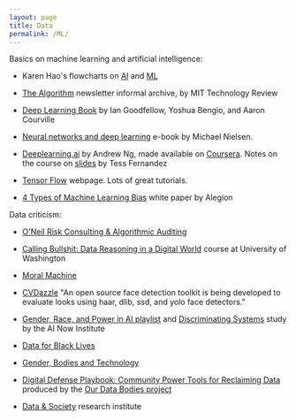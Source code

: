 ```yaml
---
layout: page
title: Data
permalink: /ML/
---
```

Basics on machine learning and artificial intelligence:

 - Karen Hao's flowcharts on [AI](https://www.technologyreview.com/s/612404/is-this-ai-we-drew-you-a-flowchart-to-work-it-out/) and [ML](https://www.technologyreview.com/s/612437/what-is-machine-learning-we-drew-you-another-flowchart/)

- [The Algorithm](https://docs.google.com/spreadsheets/d/1T-dcMyHk3rns6cKXlBCGBOdAjEP8na9SnxSuszQJ55Q/edit#gid=0) newsletter informal archive, by MIT Technology Review

- [Deep Learning Book](http://www.deeplearningbook.org/) by Ian Goodfellow, Yoshua Bengio, and Aaron Courville

- [Neural networks and deep learning](http://neuralnetworksanddeeplearning.com/) e-book by Michael Nielsen.

- [Deeplearning.ai](https://www.deeplearning.ai/) by Andrew Ng, made available on [Coursera](https://www.coursera.org/specializations/deep-learning). Notes on the course on [slides](https://www.slideshare.net/TessFerrandez/notes-from-coursera-deep-learning-courses-by-andrew-ng) by Tess Fernandez

- [Tensor Flow](https://www.tensorflow.org/) webpage. Lots of great tutorials.

- [4 Types of Machine Learning Bias](https://content.alegion.com/four-types-of-ai-bias) white paper by Alegion

Data criticism:

- [O'Neil Risk Consulting & Algorithmic Auditing](https://www.oneilrisk.com/)

- [Calling Bullshit: Data Reasoning in a Digital World](https://callingbullshit.org/) course at University of Washington

- [Moral Machine](http://moralmachine.mit.edu/)

- [CVDazzle](https://cvdazzle.com/) "An open source face detection toolkit is being developed to evaluate looks using haar, dlib, ssd, and yolo face detectors."

- [Gender, Race, and Power in AI playlist](https://medium.com/@AINowInstitute/gender-race-and-power-in-ai-a-playlist-2d3a44e43d3b) and [Discriminating Systems](https://ainowinstitute.org/discriminatingsystems.pdf) study by the AI Now Institute

- [Data for Black Lives](http://d4bl.org/)

- [Gender, Bodies and Technology](http://www.genderbodiestechnology.com/)

- [Digital Defense Playbook: Community Power Tools for Reclaiming Data](https://www.alliedmedia.org/news/2019/02/07/our-data-bodies-playbook-out) produced by the [Our Data Bodies project](https://www.odbproject.org/)

- [Data & Society](https://datasociety.net/) research institute
